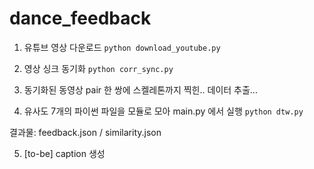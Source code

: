 # dance_feedback

1. 유튜브 영상 다운로드
`python download_youtube.py`

2. 영상 싱크 동기화
`python corr_sync.py`


3. 동기화된 동영상 pair 한 쌍에 스켈레톤까지 찍힌..
   데이터 추출...


4. 유사도
7개의 파이썬 파일을 모듈로 모아 main.py 에서 실행
`python dtw.py`

결과물: feedback.json / similarity.json

5. [to-be] caption 생성


   

